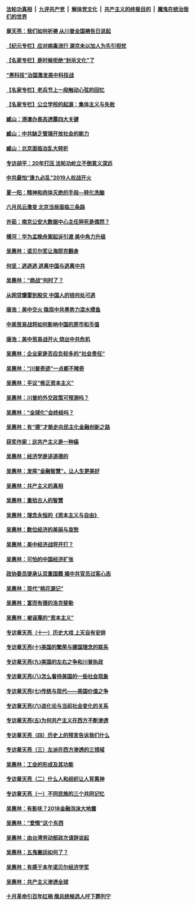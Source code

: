 

####  [法轮功真相](../../../../basic/blob/master/README.md?t=07051531) &nbsp;|&nbsp; [九评共产党](../../../../9ping.md/blob/master/README.md?t=07051531) &nbsp;|&nbsp; [解体党文化](../../../../jtdwh.md/blob/master/README.md?t=07051531)  &nbsp;|&nbsp; [共产主义的终极目的](../../../../gczydzjmd.md/blob/master/README.md?t=07051531) &nbsp;|&nbsp; [魔鬼在统治我们的世界](../../../../mgztzwmdsj.md/blob/master/README.md?t=07051531) 

#### [章天亮：我们如何祈祷 从川普全国祷告日说起](../pages/nsc423/n11944627.md?t=07051531) 

#### [【纪元专栏】应对病毒流行 渥京未以加人为先引担忧](../pages/nsc423/n11875714.md?t=07051531) 

#### [【名家专栏】是时候拒绝“封杀文化”了](../pages/nsc423/n11814093.md?t=07051531) 

#### [“黑科技”治国激发美中科技战](../pages/nsc423/n11638056.md?t=07051531) 

#### [【名家专栏】老兵节上一段触动心弦的回忆](../pages/nsc423/n11646016.md?t=07051531) 

#### [【名家专栏】公立学校的起源：集体主义与失败](../pages/nsc423/n11601833.md?t=07051531) 

#### [臧山：港澳办表态透露四大关键](../pages/nsc423/n11421628.md?t=07051531) 

#### [臧山：中共缺乏管理开放社会的能力](../pages/nsc423/n11407457.md?t=07051531) 

#### [臧山：北京面临治乱大转折](../pages/nsc423/n11406895.md?t=07051531) 

#### [专访胡平：20年打压 法轮功屹立不倒意义深远](../pages/nsc423/n11398800.md?t=07051531) 

#### [中共最怕“逢九必乱”2019人权战开火](../pages/nsc423/n11385248.md?t=07051531) 

#### [夏一阳：精神和肉体灭绝的手段—转化洗脑](../pages/nsc423/n11368250.md?t=07051531) 

#### [六月风云激变 北京当局面临三条路](../pages/nsc423/n11313668.md?t=07051531) 

#### [许茹：南京公安大数据中心主任猝死是偶然？](../pages/nsc423/n11064744.md?t=07051531) 

#### [横河：华为孟晚舟案起诉引渡 美中角力升级](../pages/nsc423/n11027230.md?t=07051531) 

#### [吴惠林：诺贝尔奖让海耶克翻身](../pages/nsc423/n10890049.md?t=07051531) 

#### [何坚：逃逃逃 逃离中国与逃离中共](../pages/nsc423/n10592891.md?t=07051531) 

#### [吴惠林：“商战”何时了？](../pages/nsc423/n10573558.md?t=07051531) 

#### [从网贷爆雷到股灾 中国人的钱何处可逃](../pages/nsc423/n10572800.md?t=07051531) 

#### [唐浩：美中交火 隐现中共黑势力混水摸鱼](../pages/nsc423/n10544040.md?t=07051531) 

#### [中美贸易战将如何影响中国的房市和币值](../pages/nsc423/n10543697.md?t=07051531) 

#### [唐浩：美中贸易战开火 烧出中共危机](../pages/nsc423/n10540126.md?t=07051531) 

#### [吴惠林：企业家是否应负较多的“社会责任”](../pages/nsc423/n10535022.md?t=07051531) 

#### [吴惠林：“川普奇迹”一点都不稀奇](../pages/nsc423/n10512808.md?t=07051531) 

#### [吴惠林：平议“修正资本主义”](../pages/nsc423/n10495724.md?t=07051531) 

#### [吴惠林：川普的外交政策可预测吗？](../pages/nsc423/n10462387.md?t=07051531) 

#### [吴惠林：“全球化”会终结吗？](../pages/nsc423/n10452838.md?t=07051531) 

#### [吴惠林：有“德”才能走向民主化金融创新之路](../pages/nsc423/n10432292.md?t=07051531) 

#### [获奖作家：这共产主义是一种癌](../pages/nsc423/n10431541.md?t=07051531) 

#### [吴惠林：经济学是讲道德的](../pages/nsc423/n10398014.md?t=07051531) 

#### [吴惠林：发挥“金融智慧”，让人生更美好](../pages/nsc423/n10375019.md?t=07051531) 

#### [吴惠林：共产主义的真相](../pages/nsc423/n10351394.md?t=07051531) 

#### [吴惠林：重拾古人的智慧](../pages/nsc423/n10337691.md?t=07051531) 

#### [吴惠林：理念永恒的《资本主义与自由》](../pages/nsc423/n10316274.md?t=07051531) 

#### [吴惠林：数位经济的美丽与哀愁](../pages/nsc423/n10292946.md?t=07051531) 

#### [吴惠林：美中经济战将开打？](../pages/nsc423/n10258825.md?t=07051531) 

#### [吴惠林：可怕的中国经济扩张](../pages/nsc423/n10219147.md?t=07051531) 

#### [政协委员提承认双重国籍 揭中共官员过客心态](../pages/nsc423/n10208809.md?t=07051531) 

#### [吴惠林：现代“桃花源记”](../pages/nsc423/n10185234.md?t=07051531) 

#### [吴惠林：富而有德的洛克斐勒](../pages/nsc423/n10142264.md?t=07051531) 

#### [吴惠林：被诬蔑的“资本主义”](../pages/nsc423/n10124816.md?t=07051531) 

#### [专访章天亮（十一）历史大戏 上天自有安排](../pages/nsc423/n10094905.md?t=07051531) 

#### [专访章天亮(十)美国的繁荣与建国理念的联系](../pages/nsc423/n10094899.md?t=07051531) 

#### [专访章天亮(九)美国的左右之争和川普执政](../pages/nsc423/n10094889.md?t=07051531) 

#### [专访章天亮(八)怎么看待美国的一些社会现象](../pages/nsc423/n10094857.md?t=07051531) 

#### [专访章天亮(七)传统与现代——美国价值之争](../pages/nsc423/n10093140.md?t=07051531) 

#### [专访章天亮(六)进化论与当前社会变化的关系](../pages/nsc423/n10092036.md?t=07051531) 

#### [专访章天亮(五)为何共产主义在西方不断渗透](../pages/nsc423/n10083620.md?t=07051531) 

#### [专访章天亮（四）历史上的预言告诉我们什么](../pages/nsc423/n10083606.md?t=07051531) 

#### [专访章天亮（三）左派在西方渗透的三领域](../pages/nsc423/n10081115.md?t=07051531) 

#### [吴惠林：工会的形成及其功能](../pages/nsc423/n10080633.md?t=07051531) 

#### [专访章天亮（二）什么人和组织让人背离神](../pages/nsc423/n10076637.md?t=07051531) 

#### [专访章天亮（一）不同民族的三个共同记忆](../pages/nsc423/n10074188.md?t=07051531) 

#### [吴惠林：有影呒？2018金融泡沫大地震](../pages/nsc423/n10040534.md?t=07051531) 

#### [吴惠林：“爱情”这个东西](../pages/nsc423/n10019423.md?t=07051531) 

#### [吴惠林：由台湾劳动部政次请辞说起](../pages/nsc423/n9979679.md?t=07051531) 

#### [吴惠林：五鬼搬运如何了？](../pages/nsc423/n9925338.md?t=07051531) 

#### [吴惠林：有感于本年诺贝尔经济学奖](../pages/nsc423/n9871883.md?t=07051531) 

#### [吴惠林：共产主义渗透全球](../pages/nsc423/n9812748.md?t=07051531) 

#### [十月革命引百年红祸 俄总统候选人吁下葬列宁](../pages/nsc423/n9810182.md?t=07051531) 

